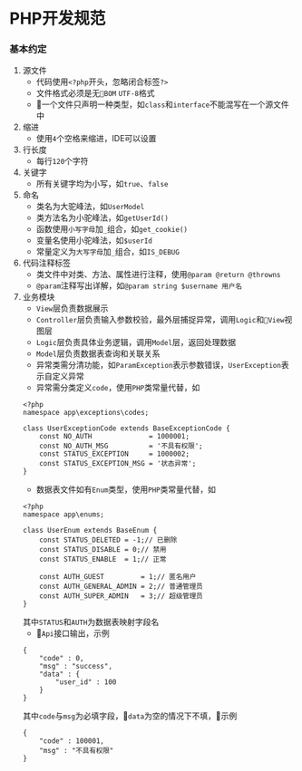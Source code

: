 # PHP开发规范
### 基本约定
1. 源文件
    - 代码使用```<?php```开头，忽略闭合标签```?>```
    - 文件格式必须是无```BOM``` ```UTF-8```格式
    - 一个文件只声明一种类型，如```class```和```interface```不能混写在一个源文件中
2. 缩进
    - 使用```4```个空格来缩进，IDE可以设置
3. 行长度
    - 每行```120```个字符
4. 关键字
    - 所有关键字均为小写，如```true```、```false```
5. 命名
    - 类名为大驼峰法，如```UserModel```
    - 类方法名为小驼峰法，如```getUserId()```
    - 函数使用```小写字母```加```_```组合，如```get_cookie()```
    - 变量名使用小驼峰法，如```$userId```
    - 常量定义为```大写字母```加```_```组合，如```IS_DEBUG```
6. 代码注释标签
    - 类文件中对类、方法、属性进行注释，使用```@param @return @throwns```
    - ```@param```注释写出详解，如```@param string $username 用户名```
7. 业务模块
    - ```View```层负责数据展示
    - ```Controller```层负责输入参数校验，最外层捕捉异常，调用```Logic```和```View```视图层
    - ```Logic```层负责具体业务逻辑，调用```Model```层，返回处理数据
    - ```Model```层负责数据表查询和关联关系
    - 异常类需分清功能，如```ParamException```表示参数错误，```UserException```表示自定义异常
    - 异常需分类定义```code```，使用```PHP```类常量代替，如
    ```
    <?php
    namespace app\exceptions\codes;
    
    class UserExceptionCode extends BaseExceptionCode {
        const NO_AUTH              = 1000001;
        const NO_AUTH_MSG          = '不具有权限';
        const STATUS_EXCEPTION     = 1000002;
        const STATUS_EXCEPTION_MSG = '状态异常';        
    }
    ```
    - 数据表文件如有```Enum```类型，使用```PHP```类常量代替，如
    ```
    <?php
    namespace app\enums;
    
    class UserEnum extends BaseEnum {
        const STATUS_DELETED = -1;// 已删除
        const STATUS_DISABLE = 0;// 禁用
        const STATUS_ENABLE  = 1;// 正常

        const AUTH_GUEST         = 1;// 匿名用户
        const AUTH_GENERAL_ADMIN = 2;// 普通管理员
        const AUTH_SUPER_ADMIN   = 3;// 超级管理员
    }
    ```
    其中```STATUS```和```AUTH```为数据表映射字段名
    - ```Api```接口输出，示例
    ```
    {
        "code" : 0,
        "msg" : "success",
        "data" : {
            "user_id" : 100
        }
    }
    ```
    其中```code```与```msg```为必填字段，```data```为空的情况下不填，示例
    ```
    {
        "code" : 100001,
        "msg" : "不具有权限"
    }
    ```